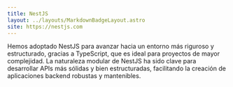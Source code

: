 ```yaml
---
title: NestJS
layout: ../layouts/MarkdownBadgeLayout.astro
site: https://nestjs.com
---
```


Hemos adoptado NestJS para avanzar hacia un entorno más riguroso y estructurado, gracias a TypeScript, que es ideal para proyectos de mayor complejidad. La naturaleza modular de NestJS ha sido clave para desarrollar APIs más sólidas y bien estructuradas, facilitando la creación de aplicaciones backend robustas y mantenibles.